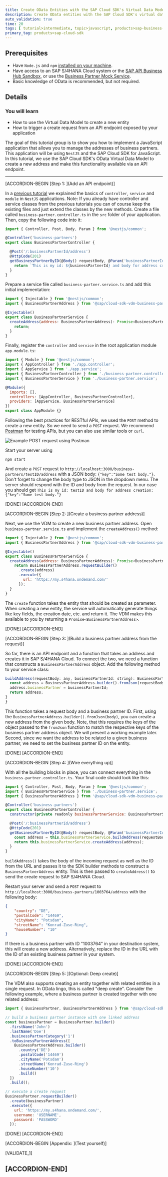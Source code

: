 ```yaml
---
title: Create OData Entities with the SAP Cloud SDK's Virtual Data Model
description: Create OData entities with the SAP Cloud SDK's virtual data model to build an address manager application.
auto_validation: true
time: 20
tags: [ tutorial>intermediate, topic>javascript, products>sap-business-technology-platform, topic>odata]
primary_tag: products>sap-cloud-sdk
---
```


## Prerequisites
 - Have `Node.js` and `npm` [installed on your machine](s4sdkjs-prerequisites).
 - Have access to an SAP S/4HANA Cloud system or the [SAP API Business Hub Sandbox](https://api.sap.com/getting-started), or use the [Business Partner Mock Service](https://sap.github.io/cloud-s4-sdk-book/pages/mock-odata.html).
 - Basic knowledge of OData is recommended, but not required.

## Details
### You will learn
  - How to use the Virtual Data Model to create a new entity
  - How to trigger a create request from an API endpoint exposed by your application

The goal of this tutorial group is to show you how to implement a JavaScript application that allows you to manage the addresses of business partners. This application will be using `NestJS` and the SAP Cloud SDK for JavaScript. In this tutorial, we use the SAP Cloud SDK's OData Virtual Data Model to create a new address and make this functionality available via an API endpoint.

---

[ACCORDION-BEGIN [Step 1: ](Add an API endpoint)]

In a [previous tutorial](cloudsdk-js-vdm-getall) we explained the basics of `controller`, `service` and `module` in `NestJS` applications. Note: If you already have controller and service classes from the previous tutorials you can of course keep the existing files and just extend the classes by the new methods. Create a file called `business-partner.controller.ts` in the `src` folder of your application. Then, copy the following code into it:

```JavaScript / TypeScript
import { Controller, Post, Body, Param } from '@nestjs/common';

@Controller('business-partners')
export class BusinessPartnerController {

  @Post('/:businessPartnerId/address')
  @HttpCode(201)
  getBusinessPartnerByID(@Body() requestBody, @Param('businessPartnerId') businessPartnerId): string {
    return `This is my id: ${businessPartnerId} and body for address creation: ${JSON.stringify(requestBody)}`;
  }
}
```

Prepare a service file called `business-partner.service.ts` and add this initial implementation:

```JavaScript / TypeScript
import { Injectable } from '@nestjs/common';
import { BusinessPartnerAddress } from '@sap/cloud-sdk-vdm-business-partner-service';

@Injectable()
export class BusinessPartnerService {
  createAddress(address: BusinessPartnerAddress): Promise<BusinessPartnerAddress> {
    return;
  }
}
```

Finally, register the `controller` and `service` in the root application module `app.module.ts`:

```JavaScript / TypeScript
import { Module } from '@nestjs/common';
import { AppController } from './app.controller';
import { AppService } from './app.service';
import { BusinessPartnerController } from './business-partner.controller';
import { BusinessPartnerService } from './business-partner.service';

@Module({
  imports: [],
  controllers: [AppController, BusinessPartnerController],
  providers: [AppService, BusinessPartnerService]
})
export class AppModule {}
```

Following the best practices for RESTful APIs, we used the `POST` method to create a new entity. So we need to send a `POST` request. We recommend [Postman](https://www.getpostman.com/) for testing APIs, but you can also use similar tools or `curl`.

![Example POST request using Postman](postman.png)

Start your server using
```Shell
npm start
```
And create a  `POST` request to `http://localhost:3000/business-partners/testID/address` with a JSON body: `{"key":"Some test body."}`. Don't forget to change the body type to JSON in the dropdown menu. The server should respond with the ID and body from the request. In our case you should get `This is my id: testID and body for address creation: {"key":"Some test body."}`

[DONE]
[ACCORDION-END]

[ACCORDION-BEGIN [Step 2: ](Create a business partner address)]

Next, we use the VDM to create a new business partner address. Open `business-partner.service.ts` and implement the `createAddress()` method:

```JavaScript / TypeScript
import { Injectable } from '@nestjs/common';
import { BusinessPartnerAddress } from '@sap/cloud-sdk-vdm-business-partner-service';

@Injectable()
export class BusinessPartnerService {
  createAddress(address: BusinessPartnerAddress): Promise<BusinessPartnerAddress> {
    return BusinessPartnerAddress.requestBuilder()
      .create(address)
      .execute({
        url: 'https://my.s4hana.ondemand.com/'
      });
  }
}

```

The `create` function takes the entity that should be created as parameter. When creating a new entity, the service will automatically generate things like key fields, the creation date, etc. and return it. The VDM makes this available to you by returning a `Promise<BusinessPartnerAddress>`.

[DONE]
[ACCORDION-END]

[ACCORDION-BEGIN [Step 3: ](Build a business partner address from the request)]

So far, there is an API endpoint and a function that takes an address and creates it in SAP S/4HANA Cloud. To connect the two, we need a function that constructs a `BusinessPartnerAddress` object. Add the following method to your service class:

```JavaScript / TypeScript
buildAddress(requestBody: any, businessPartnerId: string): BusinessPartnerAddress {
  const address = BusinessPartnerAddress.builder().fromJson(requestBody);
  address.businessPartner = businessPartnerId;
  return address;
}
}
```

This function takes a request body and a business partner ID. First, using the `BusinessPartnerAddress.builder().fromJson(body)`, you can create a new address from the given body. Note, that this requires the keys of the object passed to the `fromJson` function to match the respective keys of the business partner address object. We will present a working example later. Second, since we want the address to be related to a given business partner, we need to set the business partner ID on the entity.

[DONE]
[ACCORDION-END]

[ACCORDION-BEGIN [Step 4: ](Wire everything up)]

With all the building blocks in place, you can connect everything in the `business-partner.controller.ts`. Your final code should look like this:

```JavaScript / TypeScript
import { Controller, Post, Body, Param } from '@nestjs/common';
import { BusinessPartnerService } from './business-partner.service';
import { BusinessPartnerAddress } from '@sap/cloud-sdk-vdm-business-partner-service';

@Controller('business-partners')
export class BusinessPartnerController {
  constructor(private readonly businessPartnerService: BusinessPartnerService) {}

  @Post('/:businessPartnerId/address')
  @HttpCode(201)  
  getBusinessPartnerByID(@Body() requestBody, @Param('businessPartnerId') businessPartnerId): Promise<BusinessPartnerAddress> {
    const address = this.businessPartnerService.buildAddress(requestBody, businessPartnerId);
    return this.businessPartnerService.createAddress(address);
  }
}
```

`buildAddress()` takes the body of the incoming request as well as the ID from the URL and passes it to the SDK builder methods to construct a `BusinessPartnerAddress` entity. This is then passed to `createAddress()` to send the create request to SAP S/4HANA Cloud.

Restart your server and send a `POST` request to `http://localhost:3000/business-partners/1003764/address` with the following body:

```JSON
{
	"country": "DE",
	"postalCode": "14469",
	"cityName": "Potsdam",
	"streetName": "Konrad-Zuse-Ring",
	"houseNumber": "10"
}
```

If there is a business partner with ID "1003764" in your destination system, this will create a new address. Alternatively, replace the ID in the URL with the ID of an existing business partner in your system.

[DONE]
[ACCORDION-END]

[ACCORDION-BEGIN [Step 5: ](Optional: Deep create)]

The VDM also supports creating an entity together with related entities in a single request. In OData lingo, this is called "deep create". Consider the following example, where a business partner is created together with one related address:

```JavaScript / TypeScript
import { BusinessPartner, BusinessPartnerAddress } from '@sap/cloud-sdk-vdm-business-partner-service';

// build a business partner instance with one linked address
const businessPartner = BusinessPartner.builder()
  .firstName('John')
  .lastName('Doe')
  .businessPartnerCategory('1')
  .toBusinessPartnerAddress([
    BusinessPartnerAddress.builder()
      .country('DE')
      .postalCode('14469')
      .cityName('Potsdam')
      .streetName('Konrad-Zuse-Ring')
      .houseNumber('10')
      .build()
  ])
  .build();

// execute a create request
BusinessPartner.requestBuilder()
  .create(businessPartner)
  .execute({
    url: 'https://my.s4hana.ondemand.com/',
    username: 'USERNAME',
    password: 'PASSWORD'
  });
```

[DONE]
[ACCORDION-END]

[ACCORDION-BEGIN [Appendix: ](Test yourself)]

[VALIDATE_1]

[ACCORDION-END]
---
